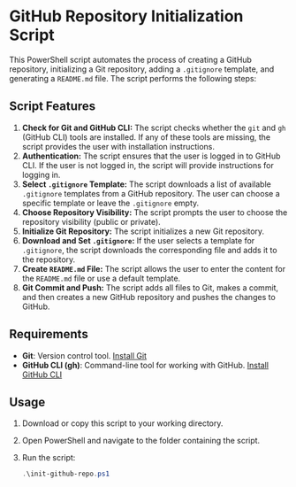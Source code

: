 # GitHub Repository Initialization Script

This PowerShell script automates the process of creating a GitHub repository, initializing a Git repository, adding a `.gitignore` template, and generating a `README.md` file. The script performs the following steps:

## Script Features

1. **Check for Git and GitHub CLI:** The script checks whether the `git` and `gh` (GitHub CLI) tools are installed. If any of these tools are missing, the script provides the user with installation instructions.
2. **Authentication:** The script ensures that the user is logged in to GitHub CLI. If the user is not logged in, the script will provide instructions for logging in.
3. **Select `.gitignore` Template:** The script downloads a list of available `.gitignore` templates from a GitHub repository. The user can choose a specific template or leave the `.gitignore` empty.
4. **Choose Repository Visibility:** The script prompts the user to choose the repository visibility (public or private).
5. **Initialize Git Repository:** The script initializes a new Git repository.
6. **Download and Set `.gitignore`:** If the user selects a template for `.gitignore`, the script downloads the corresponding file and adds it to the repository.
7. **Create `README.md` File:** The script allows the user to enter the content for the `README.md` file or use a default template.
8. **Git Commit and Push:** The script adds all files to Git, makes a commit, and then creates a new GitHub repository and pushes the changes to GitHub.

## Requirements

- **Git**: Version control tool. [Install Git](https://git-scm.com/)
- **GitHub CLI (gh)**: Command-line tool for working with GitHub. [Install GitHub CLI](https://cli.github.com/)

## Usage

1. Download or copy this script to your working directory.
2. Open PowerShell and navigate to the folder containing the script.
3. Run the script:

   ```powershell
   .\init-github-repo.ps1
